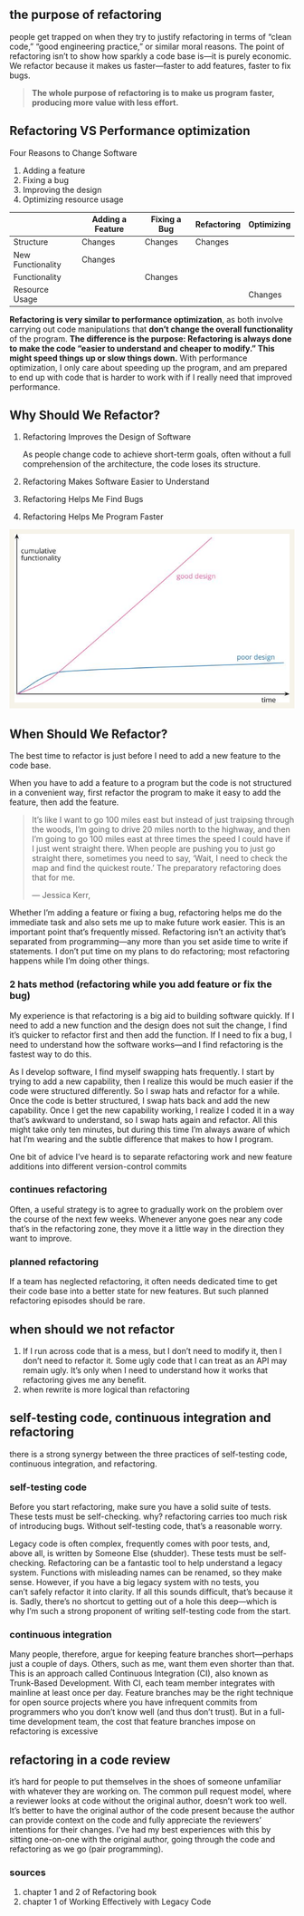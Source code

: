 ## the purpose of refactoring

people get trapped on when they try to justify refactoring in terms of “clean code,” “good engineering practice,” or
similar moral reasons. The point of refactoring isn’t to show how sparkly a code base is—it is purely economic. We
refactor because it makes us faster—faster to add features, faster to fix bugs.

> **The whole purpose of refactoring is to make us program faster, producing more value with less effort.**

## Refactoring VS Performance optimization

Four Reasons to Change Software

1. Adding a feature
2. Fixing a bug
3. Improving the design
4. Optimizing resource usage

|                   | Adding a Feature | Fixing a Bug | Refactoring | Optimizing |  
|-------------------|------------------|--------------|-------------|------------|  
| Structure         | Changes          | Changes      | Changes     |            |  
| New Functionality | Changes          |              |             |            |  
| Functionality     |                  | Changes      |             |            |  
| Resource Usage    |                  |              |             | Changes    |  

**Refactoring is very similar to performance optimization**, as both involve carrying out code manipulations that
**don’t change the overall functionality** of the program. **The difference is the purpose: Refactoring is always done
to make the code “easier to understand and cheaper to modify.” This might speed things up or slow things down.** With
performance optimization, I only care about speeding up the program, and am prepared to end up with code that is harder
to work with if I really need that improved performance.

## Why Should We Refactor?

1. Refactoring Improves the Design of Software

   As people change code to achieve short-term goals, often without a full comprehension of the architecture, the code
   loses its structure.
2. Refactoring Makes Software Easier to Understand
3. Refactoring Helps Me Find Bugs
4. Refactoring Helps Me Program Faster

![img.png](img.png)

## When Should We Refactor?

The best time to refactor is just before I need to add a new feature to the code base.

When you have to add a feature to a program but the code is not structured in a convenient way, first refactor the
program to make it easy to add the feature, then add the feature.

> It’s like I want to go 100 miles east but instead of just traipsing through the woods, I’m going to drive 20 miles
> north to the highway, and then I’m going to go 100 miles east at three times the speed I could have if I just went
> straight there. When people are pushing you to just go straight there, sometimes you need to say, ‘Wait, I need to
> check the map and find the quickest route.’ The preparatory refactoring does that for me.
>
> — Jessica Kerr,

Whether I’m adding a feature or fixing a bug, refactoring helps me do the immediate task and also sets me up to make
future work easier. This is an important point that’s frequently missed. Refactoring isn’t an activity that’s separated
from programming—any more than you set aside time to write if statements. I don’t put time on my plans to do
refactoring; most refactoring happens while I’m doing other things.

### 2 hats method (refactoring while you add feature or fix the bug)

My experience is that refactoring is a big aid to building software quickly. If I need to add a new function and the
design does not suit the change, I find it’s quicker to refactor first and then add the function. If I need to fix a
bug, I need to understand how the software works—and I find refactoring is the fastest way to do this.

As I develop software, I find myself swapping hats frequently. I start by trying to add a new capability, then I realize
this would be much easier if the code were structured differently. So I swap hats and refactor for a while. Once the
code is better structured, I swap hats back and add the new capability. Once I get the new capability working, I realize
I coded it in a way that’s awkward to understand, so I swap hats again and refactor. All this might take only ten
minutes, but during this time I’m always aware of which hat I’m wearing and the subtle difference that makes to how I
program.

One bit of advice I’ve heard is to separate refactoring work and new feature additions into different version-control
commits

### continues refactoring

Often, a useful strategy is to agree to gradually work on the problem over the course of the next few weeks. Whenever
anyone goes near any code that’s in the refactoring zone, they move it a little way in the direction they want to
improve.

### planned refactoring

If a team has neglected refactoring, it often needs dedicated time to get their code base into a better state for new
features. But such planned refactoring episodes should be rare.

## when should we not refactor

1. If I run across code that is a mess, but I don’t need to modify it, then I don’t need to refactor it. Some ugly code
   that I can treat as an API may remain ugly. It’s only when I need to understand how it works that refactoring gives
   me any benefit.
2. when rewrite is more logical than refactoring

## self-testing code, continuous integration and refactoring

there is a strong synergy between the three practices of self-testing code, continuous integration, and refactoring.

### self-testing code

Before you start refactoring, make sure you have a solid suite of tests. These tests must be self-checking. why?
refactoring carries too much risk of introducing bugs. Without self-testing code, that’s a reasonable worry.

Legacy code is often complex, frequently comes with poor tests, and, above all, is written by Someone Else (shudder).
These tests must be self-checking. Refactoring can be a fantastic tool to help understand a legacy system. Functions
with misleading names can be renamed, so they make sense. However, if you have a big legacy system with no tests, you  
can’t safely refactor it into clarity. If all this sounds difficult, that’s because it is. Sadly, there’s no shortcut to
getting out of a hole this deep—which is why I’m such a strong proponent of writing self-testing code from the start.

### continuous integration

Many people, therefore, argue for keeping feature branches short—perhaps just a couple of days. Others, such as me, want
them even shorter than that. This is an approach called Continuous Integration (CI), also known as Trunk-Based
Development. With CI, each team member integrates with mainline at least once per day. Feature branches may be the
right technique for open source projects where you have infrequent commits from programmers who you don’t know well (and
thus don’t trust). But in a full-time development team, the cost that feature branches impose on refactoring is
excessive

## refactoring in a code review

it’s hard for people to put themselves in the shoes of someone unfamiliar with whatever they are working on. The common
pull request model, where a reviewer looks at code without the original author, doesn’t work too well. It’s better to
have the original author of the code present because the author can provide context on the code and fully appreciate the
reviewers’ intentions for their changes. I’ve had my best experiences with this by sitting one-on-one with the original
author, going through the code and refactoring as we go (pair programming).

### sources

1. chapter 1 and 2 of Refactoring book
2. chapter 1 of Working Effectively with Legacy Code